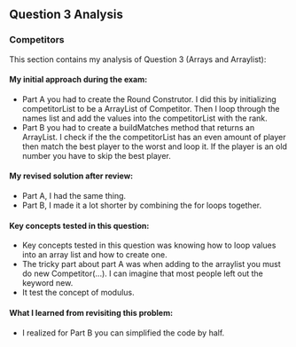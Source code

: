 ## Question 3 Analysis
### Competitors

This section contains my analysis of Question 3 (Arrays and Arraylist):

#### My initial approach during the exam:
- Part A you had to create the Round Construtor. I did this by initializing competitorList to be a ArrayList of Competitor. Then I loop through the names list and add the values into the competitorList with the rank. 
- Part B you had to create a buildMatches method that returns an ArrayList. I check if the the competitorList has an even amount of player then match the best player to the worst and loop it. If the player is an old number you have to skip the best player.
#### My revised solution after review:
- Part A, I had the same thing.
- Part B, I made it a lot shorter by combining the for loops together. 
  
#### Key concepts tested in this question:
- Key concepts tested in this question was knowing how to loop values into an array list and how to create one. 
- The tricky part about part A was when adding to the arraylist you must do new Competitor(...). I can imagine that most people left out the keyword new.
- It test the concept of modulus. 
#### What I learned from revisiting this problem:
- I realized for Part B you can simplified the code by half. 
